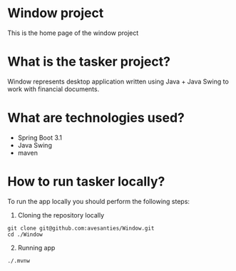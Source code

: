 # Window project

This is the home page of the window project

# What is the tasker project?

Window represents desktop application written using Java + Java Swing to work with financial documents.

# What are technologies used?

* Spring Boot 3.1
* Java Swing
* maven

# How to run tasker locally?

To run the app locally you should perform the following steps:
1. Cloning the repository locally
```
git clone git@github.com:avesanties/Window.git
cd ./Window
```
2. Running app
```
./.mvnw
```
